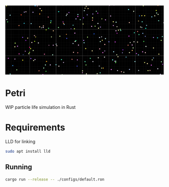 ![](particles.gif)

# Petri
WIP particle life simulation in Rust

# Requirements
LLD for linking
```Bash
sudo apt install lld
```

## Running
```Bash
cargo run --release -- ./configs/default.ron
```